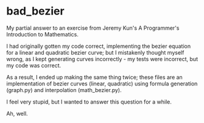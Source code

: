 # bad_bezier
My partial answer to an exercise from Jeremy Kun's A Programmer's Introduction to Mathematics.

I had originally gotten my code correct, implementing the bezier equation for a linear and quadratic bezier curve; but I mistakenly thought myself wrong, as I kept generating curves incorrectly - my tests were incorrect, but my code was correct.

As a result, I ended up making the same thing twice; these files are an implementation of bezier curves (linear, quadratic) using formula generation (graph.py) and interpolation (math_bezier.py).

I feel very stupid, but I wanted to answer this question for a while.

Ah, well.
